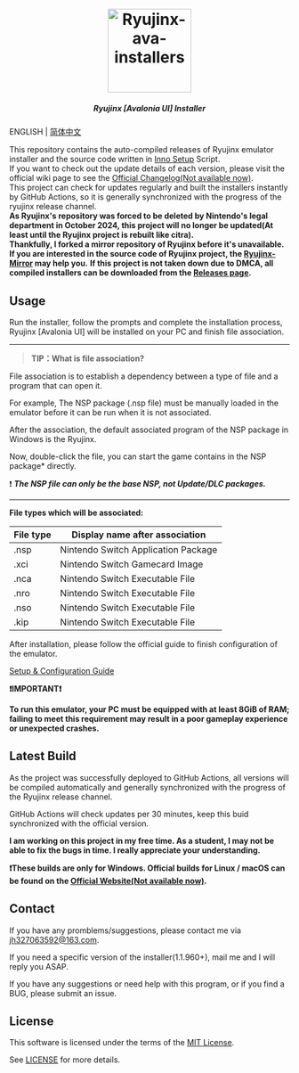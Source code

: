 <h1 align="center">
  <br>
  <a href="https://github.com/LuccaWang404/Ryujinx-ava-installers"><img src="./Ryujinx.ico" alt="Ryujinx-ava-installers" width="150"></a>
</h1>

<h5 align="center">
<b>Ryujinx [Avalonia UI] Installer</b>
</h5>

ENGLISH | [简体中文](./README_CN.md)

<p>
       This repository contains the auto-compiled releases of Ryujinx emulator installer and the source code written in <a href ="https://jrsoftware.org/isinfo.php">Inno 
       Setup</a> Script.</br>
       If you want to check out the update details of each version, please visit the official wiki page to see the <a href="https://github.com/Ryujinx/Ryujinx/wiki/Changelog">Official Changelog(Not available now)</a>.</br>
       This project can check for updates regularly and built the installers instantly by GitHub Actions, so it is generally synchronized with the progress of the ryujinx release channel.</br>
	    <b>As Ryujinx's repository was forced to be deleted by Nintendo's legal department in October 2024, this project will no longer be updated(At least until the Ryujinx project is rebuilt like citra).</b></br>
      <b>Thankfully, I forked a mirror repository of Ryujinx before it's unavailable. If you are interested in the source code of Ryujinx project, the <a href = "https://github.com/LuccaWang404/Ryujinx-Mirror.git">Ryujinx-Mirror</a> may help you.</b>
	    <b>If this project is not taken down due to DMCA, all compiled installers can be downloaded from the <a href ="https://github.com/LuccaWang404/Ryujinx-ava-installers/releases">Releases page</a>.</b>
</p>

## Usage
Run the installer, follow the prompts and complete the installation process, Ryujinx [Avalonia UI] will be installed on your PC and finish file association.

***
> **TIP：What is file association?**

File association is to establish a dependency between a type of file and a program that can open it.

For example, The NSP package (.nsp file) must be manually loaded in the emulator before it can be run when it is not associated.

After the association, the default associated program of the NSP package in Windows is the Ryujinx.

Now, double-click the file, you can start the game contains in the NSP package* directly.

❗️ ***The NSP file can only be the base NSP, not Update/DLC packages.***

***

**File types which will be associated:**

| File type | Display name after association     |
| -------- | ----------------------------------- |
| .nsp     | Nintendo Switch Application Package |
| .xci     | Nintendo Switch Gamecard Image      |
| .nca     | Nintendo Switch Executable File     |
| .nro     | Nintendo Switch Executable File     |
| .nso     | Nintendo Switch Executable File     |
| .kip     | Nintendo Switch Executable File     |

After installation, please follow the official guide to finish configuration of the emulator. 

[Setup & Configuration Guide](https://github.com/Ryujinx/Ryujinx/wiki/Ryujinx-Setup-&-Configuration-Guide)

**❗️IMPORTANT❗️**

**To run this emulator, your PC must be equipped with at least 8GiB of RAM; failing to meet this requirement may result in a poor gameplay experience or unexpected crashes.**

## Latest Build
As the project was successfully deployed to GitHub Actions, all versions will be compiled automatically and generally synchronized with the progress of the Ryujinx release channel.

GitHub Actions will check updates per 30 minutes, keep this buid synchronized with the official version.

**I am working on this project in my free time. As a student, I may not be able to fix the bugs in time. I really appreciate your understanding.**

**❗️These builds are only for Windows. Official builds for Linux / macOS can be found on the [Official Website(Not available now)](https://ryujinx.org/download).**

## Contact
If you have any promblems/suggestions, please contact me via [jh327063592@163.com](mailto:jh327063592@163.com).

If you need a specific version of the installer(1.1.960+), mail me and I will reply you ASAP.

If you have any suggestions or need help with this program, or if you find a BUG, please submit an issue.


## License
This software is licensed under the terms of the [MIT License](./LICENSE.txt).

See [LICENSE](./LICENSE.txt) for more details.
